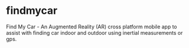 # findmycar
Find My Car - An Augmented Reality (AR) cross platform mobile app to assist with finding car indoor and outdoor using inertial measurements or gps.
